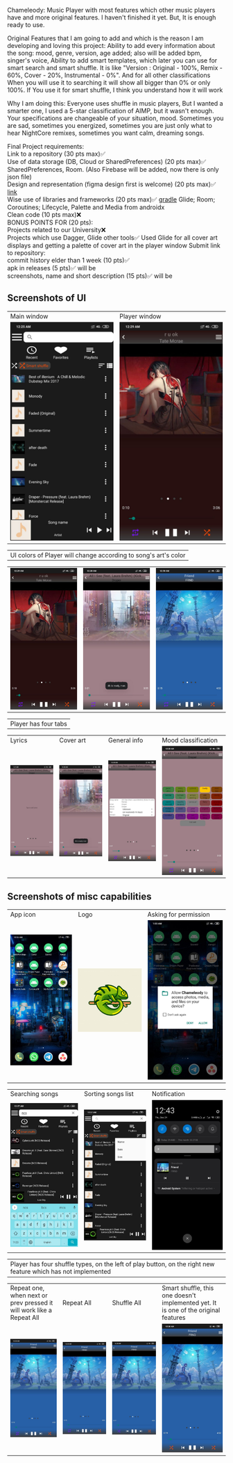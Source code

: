 Chameleody: Music Player with most features which other music players have and more original features. I haven't finished it yet. But, It is enough ready to use.

Original Features that I am going to add and which is the reason I am developing and loving this project:
Ability to add every information about the song: mood, genre, version, age added; also will be added bpm, singer's voice, 
Ability to add smart templates, which later you can use for smart search and smart shuffle.
It is like "Version : Original - 100%, Remix - 60%, Cover - 20%, Instrumental - 0%". And for all other classifications
When you will use it to searching it will show all bigger than 0% or only 100%. If You use it for smart shuffle, I think you understand how it will work

Why I am doing this:
Everyone uses shuffle in music players, But I wanted a smarter one, I used a 5-star classification of AIMP, but it wasn't enough. Your specifications are changeable of your situation, mood. Sometimes you are sad, sometimes you energized, sometimes you are just only what to hear NightCore remixes, sometimes you want calm, dreaming songs.


Final Project requirements:  
Link to a repository (30 pts max)✅  
Use of data storage (DB, Cloud or SharedPreferences) (20 pts max)✅ SharedPreferences, Room. (Also Firebase will be added, now there is only json file)  
Design and representation (figma design first is welcome) (20 pts max)✅ [link](https://www.figma.com/file/5z4MmlFdfMtPN0hO2KZBKG/Chameleody?node-id=0%3A1)  
Wise use of libraries and frameworks (20 pts max)✅ [gradle](https://github.com/DOSLAN/Chameleody/blob/main/app/build.gradle) Glide; Room; Coroutines; Lifecycle, Palette and Media from androidx  
Clean code (10 pts max)❌  
BONUS POINTS FOR (20 pts):  
Projects related to our University❌  
Projects which use Dagger, Glide other tools✅ Used Glide for all cover art displays and getting a palette of cover art in the player window
Submit link to repository:  
commit history elder than 1 week (10 pts)✅  
apk in releases (5 pts)✅ will be  
screenshots, name and short description (15 pts)✅ will be  

## Screenshots of UI
<table>
  <tr>
    <td>Main window</td>
    <td>Player window</td>
  </tr>
  <tr>
    <td><img src="screenshots/main.jpg" width=400></td>
    <td><img src="screenshots/player.jpg" width=400></td>
  </tr>
 </table>

<table><tr><td>UI colors of Player will change according to song's art's color</td></tr></table>
<table>
 <tr>
  <td><img src="screenshots/player.jpg"></td>
  <td><img src="screenshots/player_2.jpg"></td>
  <td><img src="screenshots/repeat_all.jpg"></td>
 </tr>
</table>

<table><tr><td>Player has four tabs</td></tr></table>
<table>
  <tr>
    <td>Lyrics</td>
    <td>Cover art</td>
    <td>General info</td>
    <td>Mood classification</td>
  </tr>
 <tr>
  <td><img src="screenshots/lyrics.jpg"></td>
  <td><img src="screenshots/player_2.jpg"></td>
  <td><img src="screenshots/info.jpg"></td>
  <td><img src="screenshots/mood.jpg"></td>
 </tr>
</table>
 
 ## Screenshots of misc capabilities
 
<table>
 <tr>
  <td> App icon </td>
  <td> Logo </td>
  <td> Asking for permission </td>
 </tr>
 <tr>
  <td><img src="screenshots/icon.jpg" width=400></td>
  <td><img src="screenshots/logo.jpg" width=400></td>
  <td><img src="screenshots/permission.jpg" width=400></td>
 </tr>
</table>

<table>
 <tr>
  <td> Searching songs</td>
  <td> Sorting songs list</td>
  <td> Notification </td>
 </tr>
 <tr>
  <td><img src="screenshots/search.jpg" width=400></td>
  <td><img src="screenshots/sort.jpg" width=400></td>
  <td><img src="screenshots/notification.jpg" width=400></td>
 </tr>
</table>

<table><tr><td>Player has four shuffle types, on the left of play button, on the right new feature which has not implemented</td></tr></table>
<table>
  <tr>
    <td>Repeat one, when next or prev pressed it will work like a Repeat All</td>
    <td>Repeat All</td>
    <td>Shuffle All</td>
    <td>Smart shuffle, this one doesn't implemented yet. It is one of the original features</td>
  </tr>
 <tr>
  <td><img src="screenshots/repeat_one.jpg"></td>
  <td><img src="screenshots/repeat_all.jpg"></td>
  <td><img src="screenshots/shuffle_all.jpg"></td>
  <td><img src="screenshots/shuffle_smart.jpg"></td>
 </tr>
</table>
